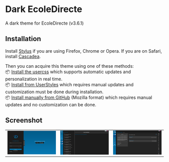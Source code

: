 # Dark EcoleDirecte
A dark theme for EcoleDirecte (v3.6.1)

## Installation
Install [Stylus](https://add0n.com/stylus.html) if you are using Firefox, Chrome or Opera.
If you are on Safari, install [Cascadea](https://cascadea.app/).<br/>

Then you can acquire this theme using one of these methods:<br/>
📦 [Install the usercss](https://raw.githubusercontent.com/CustomStyles/UserStyles/master/Dark%20EcoleDirecte/style.user.css) which supports automatic updates and personalization in real time.<br/>
📦 [Install from UserStyles](https://userstyles.org/styles/178762) which requires manual updates and customization must be done during installation.<br/>
📦 [Install manually from GitHub](style.css) (Mozilla format) which requires manual updates and no customization can be done.<br/>

## Screenshot
|                                          |                                          |                                          |
|:----------------------------------------:|:----------------------------------------:|:----------------------------------------:|
|![Login](images/login.png)                |![Home](images/home.png)                  |![Homework](images/homework.png)          |
